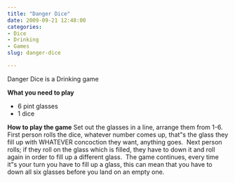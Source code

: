 ```yaml
---
title: "Danger Dice"
date: 2009-09-21 12:48:00
categories:
- Dice
- Drinking
- Games
slug: danger-dice

---
```


Danger Dice is a Drinking game

<strong>What you need to play</strong>
<ul>
	<li>6 pint glasses</li>
	<li>1 dice</li>
</ul>
<strong>How to play the game</strong>
Set out the glasses in a line, arrange them from 1-6.
First person rolls the dice, whatever number comes up, that&quot;s the glass they fill up with WHATEVER concoction they want, anything goes.  Next person rolls; if they roll on the glass which is filled, they have to down it and roll again in order to fill up a different glass.  The game continues, every time it&quot;s your turn you have to fill up a glass, this can mean that you have to down all six glasses before you land on an empty one.
